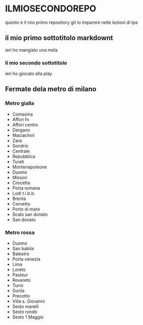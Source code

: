 # ILMIOSECONDOREPO
questo è il mio primo repository git lo imparerò nelle lezioni di tps
## il mio primo sottotitolo markdownt
ieri ho mangiato una mela
### il mio secondo sottotitolo
ieri ho giocato alla play
## Fermate dela metro di milano
### Metro gialla
- Comasina
- Affori fn
- Affori centro
- Dergano
- Maciachini
- Zara 
- Sondrio
- Centrale 
- Repubblica
- Turati 
- Montenapoleone
- Duomo
- Missori
- Crocetta
- Porta romana
- Lodi t.i.b.b.
- Brenta
- Corvetto
- Porto di mare
- Scalo san donato
- San donato

### Metro rossa
- Duomo
- San babila
- Balestro
- Porta venezia
- Lima
- Loreto
- Pasteur
- Rovereto
- Turro
- Gorila
- Precotto
- Villa s. Giovanni
- Sesto marelli
- Sesto rondò
- Sesto 1 Maggio

